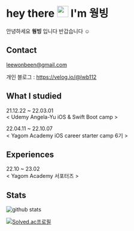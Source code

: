 
# hey there <img src="https://media.giphy.com/media/hvRJCLFzcasrR4ia7z/giphy.gif" width="30"> I'm 웡빙

안녕하세요 **웡빙** 입니다 반갑습니다 ☺️

## Contact

leewonbeen@gmail.com

개인 블로그 : https://velog.io/@lwb112

## What I studied
21.12.22 ~ 22.03.01 <br>
< Udemy Angela-Yu iOS & Swift Boot camp >

22.04.11 ~ 22.10.07 <br>
< Yagom Academy iOS career starter camp 6기 >

## Experiences

22.10 ~ 23.02 <br>
< Yagom Academy 서포터즈 >

## Stats
![github stats](https://github-readme-stats.vercel.app/api?username=wongbingg&show_icons=true&theme=maroongold)

[![Solved.ac프로필](http://mazassumnida.wtf/api/v2/generate_badge?boj=lwb112)](https://solved.ac/lwb112)


